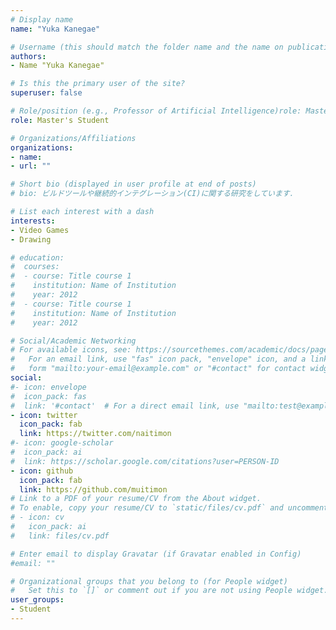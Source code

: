 ```yaml
---
# Display name
name: "Yuka Kanegae"

# Username (this should match the folder name and the name on publications)
authors:
- Name "Yuka Kanegae"

# Is this the primary user of the site?
superuser: false

# Role/position (e.g., Professor of Artificial Intelligence)role: Master Student
role: Master's Student

# Organizations/Affiliations
organizations:
- name: 
- url: ""

# Short bio (displayed in user profile at end of posts)
# bio: ビルドツールや継続的インテグレーション(CI)に関する研究をしています．

# List each interest with a dash
interests:
- Video Games
- Drawing

# education:
#  courses:
#  - course: Title course 1
#    institution: Name of Institution
#    year: 2012
#  - course: Title course 1
#    institution: Name of Institution
#    year: 2012

# Social/Academic Networking
# For available icons, see: https://sourcethemes.com/academic/docs/page-builder/#icons
#   For an email link, use "fas" icon pack, "envelope" icon, and a link in the
#   form "mailto:your-email@example.com" or "#contact" for contact widget.
social:
#- icon: envelope
#  icon_pack: fas
#  link: '#contact'  # For a direct email link, use "mailto:test@example.org".
- icon: twitter
  icon_pack: fab
  link: https://twitter.com/naitimon
#- icon: google-scholar
#  icon_pack: ai
#  link: https://scholar.google.com/citations?user=PERSON-ID
- icon: github
  icon_pack: fab
  link: https://github.com/muitimon
# Link to a PDF of your resume/CV from the About widget.
# To enable, copy your resume/CV to `static/files/cv.pdf` and uncomment the lines below.
# - icon: cv
#   icon_pack: ai
#   link: files/cv.pdf

# Enter email to display Gravatar (if Gravatar enabled in Config)
#email: ""

# Organizational groups that you belong to (for People widget)
#   Set this to `[]` or comment out if you are not using People widget.
user_groups:
- Student
---
```



